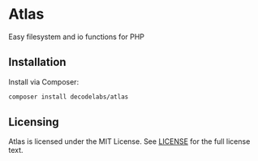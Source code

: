# Atlas

Easy filesystem and io functions for PHP

## Installation

Install via Composer:

```bash
composer install decodelabs/atlas
```


## Licensing
Atlas is licensed under the MIT License. See [LICENSE](./LICENSE) for the full license text.
